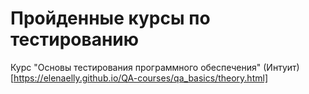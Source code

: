# Пройденные курсы по тестированию

Курс "Основы тестирования программного обеспечения" (Интуит) [https://elenaelly.github.io/QA-courses/qa_basics/theory.html]

